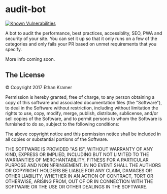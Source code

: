 # audit-bot
                
 [![Known Vulnerabilities](https://snyk.io/test/github/ekdevdes/audit-bot/badge.svg?style=flat-square)](https://snyk.io/test/github/ekdevdes/audit-bot)

A bot to audit the performance, best practices, accessiblity, SEO, PWA and security of your site. You can set it up so that it only runs on a few of the categories and only fails your PR based on unmet requirements that you specify. 

More info coming soon.

## The License

&copy; Copyright 2017 Ethan Kramer

Permission is hereby granted, free of charge, to any person obtaining a copy of this software and associated documentation files (the "Software"), to deal in the Software without restriction, including without limitation the rights to use, copy, modify, merge, publish, distribute, sublicense, and/or sell copies of the Software, and to permit persons to whom the Software is furnished to do so, subject to the following conditions:

The above copyright notice and this permission notice shall be included in all copies or substantial portions of the Software.

THE SOFTWARE IS PROVIDED "AS IS", WITHOUT WARRANTY OF ANY KIND, EXPRESS OR IMPLIED, INCLUDING BUT NOT LIMITED TO THE WARRANTIES OF MERCHANTABILITY, FITNESS FOR A PARTICULAR PURPOSE AND NONINFRINGEMENT. IN NO EVENT SHALL THE AUTHORS OR COPYRIGHT HOLDERS BE LIABLE FOR ANY CLAIM, DAMAGES OR OTHER LIABILITY, WHETHER IN AN ACTION OF CONTRACT, TORT OR OTHERWISE, ARISING FROM, OUT OF OR IN CONNECTION WITH THE SOFTWARE OR THE USE OR OTHER DEALINGS IN THE SOFTWARE.
